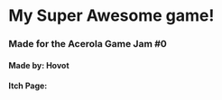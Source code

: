 # My Super Awesome game!

### Made for the Acerola Game Jam #0

#### Made by: Hovot

#### Itch Page: 

 
